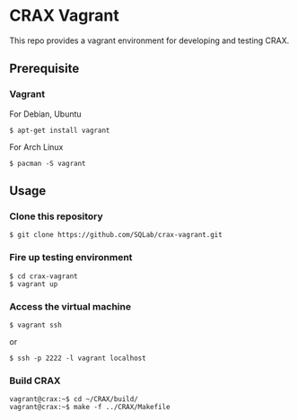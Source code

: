 CRAX Vagrant
=======
This repo provides a vagrant environment for developing and testing CRAX.

Prerequisite
------------
### Vagrant
For Debian, Ubuntu
```
$ apt-get install vagrant
```
For Arch Linux
```
$ pacman -S vagrant
```

Usage
-----
### Clone this repository
```
$ git clone https://github.com/SQLab/crax-vagrant.git
```

### Fire up testing environment
```
$ cd crax-vagrant
$ vagrant up
```

### Access the virtual machine
```
$ vagrant ssh
```
or
```
$ ssh -p 2222 -l vagrant localhost
```

### Build CRAX
```
vagrant@crax:~$ cd ~/CRAX/build/
vagrant@crax:~$ make -f ../CRAX/Makefile
```
